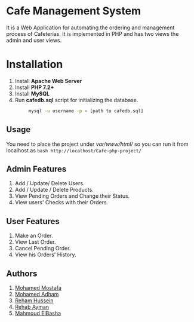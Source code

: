 # Cafe Management System

It is a Web Application for automating the ordering and management process of Cafeterias. It is implemented in PHP and has two views the admin and user views.


# Installation

1. Install **Apache Web Server**
2. Install **PHP 7.2+**
3. Install **MySQL**
4. Run **cafedb.sql** script for initializing the database.
   ```bash
		mysql -u username -p < [path to cafedb.sql]
   ```

## Usage

You need to place the project under *var/www/html/* so you can run it from localhost as
	```bash
		http://localhost/Cafe-php-project/
	```

## Admin Features 

1. Add / Update/ Delete Users.
2. Add / Update / Delete Products.
3. View Pending Orders and Change their Status.
4. View users' Checks with their Orders.

## User Features

1. Make an Order.
2. View Last Order.
3. Cancel Pending Order.
4. View his Orders' History.

## Authors

1. [Mohamed Mostafa](https://github.com/MohamadFeeshar)
2. [Mohamed Adham](https://github.com/mohamedadham)
3. [Reham Hussein](https://github.com/Reham97)
4. [Rehab Ayman](https://github.com/rehabayman)
5. [Mahmoud ElBasha](https://github.com/MABasha94)
